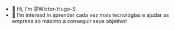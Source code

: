 - 👋 Hi, I’m @Wictor-Hugo-S
- 👀 I’m interesd in aprender cada vez mais tecnologias e ajudar as empresa ao máximo a conseguir seus objetivo!



<!---
Wictor-Hugo-S/Wictor-Hugo-S is a ✨ special ✨ repository because its `README.md` (this file) appears on your GitHub profile.
You can click the Preview link to take a look at your changes.
--->
